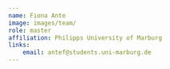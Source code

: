 ```yaml
---
name: Fiona Ante
image: images/team/
role: master
affiliation: Philipps University of Marburg
links:
    email: antef@students.uni-marburg.de
---
```

